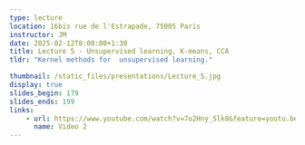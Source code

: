 ```yaml
---
type: lecture
location: 16bis rue de l'Estrapade, 75005 Paris
instructor: JM
date: 2025-02-12T8:00:00+1:30
title: Lecture 5 - Unsupervised learning, K-means, CCA
tldr: "Kernel methods for  unsupervised learning."

thumbnail: /static_files/presentations/Lecture_5.jpg
display: true
slides_begin: 179
slides_ends: 199
links: 
    - url: https://www.youtube.com/watch?v=7o2Hny_5lk0&feature=youtu.be
      name: Video 2
---
```


